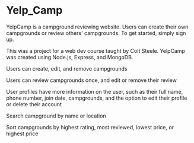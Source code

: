 # Yelp_Camp
YelpCamp is a campground reviewing website. Users can create their own campgrounds or review others' campgrounds. To get started, simply sign up.

This was a project for a web dev course taught by Colt Steele. YelpCamp was created using Node.js, Express, and MongoDB.

Users can create, edit, and remove campgrounds

Users can review campgrounds once, and edit or remove their review

User profiles have more information on the user, such as their full name, phone number, join date, campgrounds, and the option to edit
their profile or delete their account

Search campground by name or location

Sort campgrounds by highest rating, most reviewed, lowest price, or highest price
